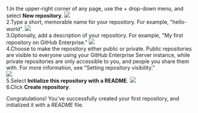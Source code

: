 1.In the upper-right corner of any page, use the + drop-down menu, and select **New repository**.
<img src="https://github-images.s3.amazonaws.com/enterprise/2.15/assets/images/help/repository/repo-create.png"><br>
2.Type a short, memorable name for your repository. For example, "hello-world". 
<img src="https://github-images.s3.amazonaws.com/enterprise/2.15/assets/images/help/repository/create-repository-name.png"><br>
3.Optionally, add a description of your repository. For example, "My first repository on GitHub Enterprise." 
<img src="https://github-images.s3.amazonaws.com/enterprise/2.15/assets/images/help/repository/create-repository-desc.png"><br>
4.Choose to make the repository either public or private. Public repositories are visible to everyone using your GitHub Enterprise Server instance, while private repositories are only accessible to you, and people you share them with. For more information, see "Setting repository visibility." 
<br><img src="https://github-images.s3.amazonaws.com/enterprise/2.15/assets/images/help/repository/create-repository-public-private.png"><br>
5.Select **Initialize this repository with a README**. 
<img src="https://github-images.s3.amazonaws.com/enterprise/2.15/assets/images/help/repository/create-repository-init-readme.png"><br>
6.Click **Create repository**.

Congratulations! You've successfully created your first repository, and initialized it with a *README* file.

